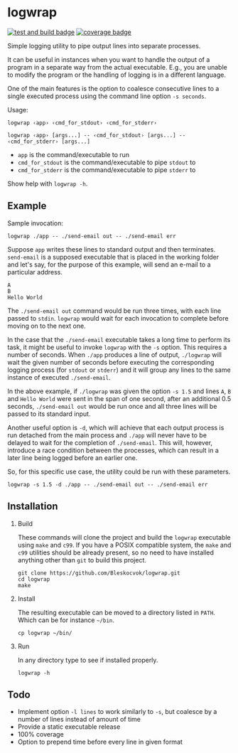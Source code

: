 # logwrap

[![test and build badge](https://github.com/Bleskocvok/logwrap/actions/workflows/build-test.yml/badge.svg)](https://github.com/Bleskocvok/logwrap/actions/workflows/build-test.yml)
[![coverage badge](https://img.shields.io/endpoint?url=https://raw.githubusercontent.com/wiki/Bleskocvok/logwrap/coverage.md)](https://github.com/Bleskocvok/logwrap/actions/workflows/build-test.yml)

Simple logging utility to pipe output lines into separate processes.

It can be useful in instances when you want to handle the output of a program
in a separate way from the actual executable. E.g., you are unable to modify
the program or the handling of logging is in a different language.

One of the main features is the option to coalesce consecutive lines to a single
executed process using the command line option `-s seconds`.

Usage:

```
logwrap ‹app› ‹cmd_for_stdout› ‹cmd_for_stderr›
```

```
logwrap ‹app› [args...] -- ‹cmd_for_stdout› [args...] -- ‹cmd_for_stderr› [args...]
```

- `app` is the command/executable to run
- `cmd_for_stdout` is the command/executable to pipe `stdout` to
- `cmd_for_stderr` is the command/executable to pipe `stderr` to

Show help with `logwrap -h`.

## Example

Sample invocation:

```
logwrap ./app -- ./send-email out -- ./send-email err
```

Suppose `app` writes these lines to standard output and then terminates.
`send-email` is a supposed executable that is placed in the working folder and
let's say, for the purpose of this example, will send an e-mail to a particular
address.

```
A
B
Hello World
```

The `./send-email out` command would be run three times, with each line passed to
`stdin`. `logwrap` would wait for each invocation to complete before moving on
to the next one.

In the case that the `./send-email` executable takes a long time to perform its
task, it might be useful to invoke `logwrap` with the `-s` option. This
requires a number of seconds. When `./app` produces a line of output,
`./logwrap` will wait the given number of seconds before executing the
corresponding logging process (for `stdout` or `stderr`) and it will group any lines to
the same instance of executed `./send-email`.

In the above example, if `./logwrap` was given the option `-s 1.5` and lines
`A`, `B` and `Hello World` were sent in the span of one second, after an
additional 0.5 seconds, `./send-email out` would be run once and all three lines will be
passed to its standard input.

Another useful option is `-d`, which will achieve that each output process is
run detached from the main process and `./app` will never have to be delayed to
wait for the completion of `./send-email`. This will, however, introduce
a race condition between the processes, which can result in a later line
being logged before an earlier one.

So, for this specific use case, the utility could be run with these
parameters.

```
logwrap -s 1.5 -d ./app -- ./send-email out -- ./send-email err
```

## Installation

1. Build

    These commands will clone the project and build the `logwrap` executable
    using `make` and `c99`. If you have a POSIX compatible system, the `make`
    and `c99` utilities should be already present, so no need to have installed
    anything other than `git` to build this project.

    ```
    git clone https://github.com/Bleskocvok/logwrap.git
    cd logwrap
    make
    ```

2. Install

    The resulting executable can be moved to a directory listed in `PATH`.
    Which can be for instance `~/bin`.

    ```
    cp logwrap ~/bin/
    ```

3. Run

    In any directory type to see if installed properly.

    ```
    logwrap -h
    ```

## Todo
- Implement option `-l lines` to work similarly to `-s`, but coalesce by a number of lines instead of amount of time
- Provide a static executable release
- 100% coverage
- Option to prepend time before every line in given format
